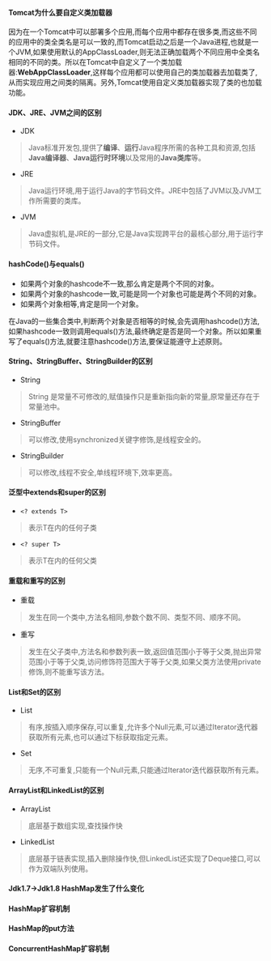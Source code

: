 #### Tomcat为什么要自定义类加载器
因为在一个Tomcat中可以部署多个应用,而每个应用中都存在很多类,而这些不同的应用中的类全类名是可以一致的,而Tomcat启动之后是一个Java进程,也就是一个JVM,如果使用默认的AppClassLoader,则无法正确加载两个不同应用中全类名相同的不同的类。所以在Tomcat中自定义了一个类加载器:**WebAppClassLoader**,这样每个应用都可以使用自己的类加载器去加载类了,从而实现应用之间类的隔离。另外,Tomcat使用自定义类加载器实现了类的也加载功能。

#### JDK、JRE、JVM之间的区别
- JDK
> Java标准开发包,提供了**编译**、**运行**Java程序所需的各种工具和资源,包括**Java编译器**、**Java运行时环境**以及常用的**Java类库**等。
- JRE
> Java运行环境,用于运行Java的字节码文件。JRE中包括了JVM以及JVM工作所需要的类库。
- JVM
> Java虚拟机,是JRE的一部分,它是Java实现跨平台的最核心部分,用于运行字节码文件。

#### hashCode()与equals()
- 如果两个对象的hashcode不一致,那么肯定是两个不同的对象。
- 如果两个对象的hashcode一致,可能是同一个对象也可能是两个不同的对象。
- 如果两个对象相等,肯定是同一个对象。

在Java的一些集合类中,判断两个对象是否相等的时候,会先调用hashcode()方法,如果hashcode一致则调用equals()方法,最终确定是否是同一个对象。所以如果重写了equals()方法,就要注意hashcode()方法,要保证能遵守上述原则。

#### String、StringBuffer、StringBuilder的区别
- String
> String 是常量不可修改的,赋值操作只是重新指向新的常量,原常量还存在于常量池中。
- StringBuffer
> 可以修改,使用synchronized关键字修饰,是线程安全的。
- StringBuilder
> 可以修改,线程不安全,单线程环境下,效率更高。 

#### 泛型中extends和super的区别
- `<? extends T>`
> 表示T在内的任何子类
- `<? super T>`
> 表示T在内的任何父类 

#### 重载和重写的区别
- 重载
> 发生在同一个类中,方法名相同,参数个数不同、类型不同、顺序不同。
- 重写
> 发生在父子类中,方法名和参数列表一致,返回值范围小于等于父类,抛出异常范围小于等于父类,访问修饰符范围大于等于父类,如果父类方法使用private修饰,则不能重写该方法。

#### List和Set的区别
- List
> 有序,按插入顺序保存,可以重复,允许多个Null元素,可以通过Iterator迭代器获取所有元素,也可以通过下标获取指定元素。
- Set
> 无序,不可重复,只能有一个Null元素,只能通过Iterator迭代器获取所有元素。

#### ArrayList和LinkedList的区别
- ArrayList
> 底层基于数组实现,查找操作快
- LinkedList
> 底层基于链表实现,插入删除操作快,但LinkedList还实现了Deque接口,可以作为双端队列使用。

#### Jdk1.7->Jdk1.8 HashMap发生了什么变化

#### HashMap扩容机制

#### HashMap的put方法

#### ConcurrentHashMap扩容机制


 